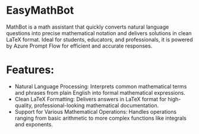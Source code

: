 # EasyMathBot

MathBot is a math assistant that quickly converts natural language questions into precise mathematical notation and delivers solutions in clean LaTeX format. Ideal for students, educators, and professionals, it is powered by Azure Prompt Flow for efficient and accurate responses.

# Features:
-	Natural Language Processing: Interprets common mathematical terms and phrases from plain English into formal mathematical expressions.
-	Clean LaTeX Formatting: Delivers answers in LaTeX format for high-quality, professional-looking mathematical documentation.
-	Support for Various Mathematical Operations: Handles operations ranging from basic arithmetic to more complex functions like integrals and exponents.
